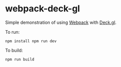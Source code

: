 # webpack-deck-gl

Simple demonstration of using [Webpack](https://webpack.js.org/) with [Deck.gl](https://deck.gl/).

To run:

`npm install
npm run dev
`

To build:

`npm run build`